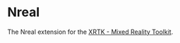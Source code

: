 # Nreal

The Nreal extension for the [XRTK - Mixed Reality Toolkit](https://github.com/XRTK/XRTK-Core).

